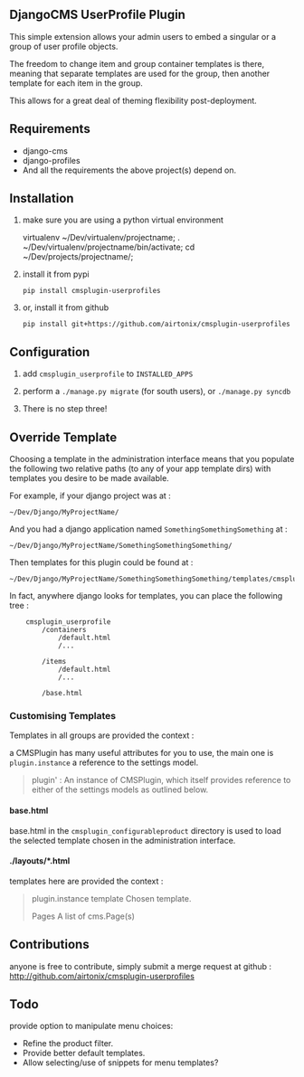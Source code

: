 ## DjangoCMS UserProfile Plugin

This simple extension allows your admin users to embed a singular or
a group of user profile objects.

The freedom to change item and group container templates is there, meaning
that separate templates are used for the group, then another template for
each item in the group.

This allows for a great deal of theming flexibility post-deployment.

## Requirements

* django-cms
* django-profiles
* And all the requirements the above project(s) depend on.


## Installation

1. make sure you are using a python virtual environment

	 virtualenv ~/Dev/virtualenv/projectname;
	 . ~/Dev/virtualenv/projectname/bin/activate;
	 cd ~/Dev/projects/projectname/;

2. install it from pypi

	`pip install cmsplugin-userprofiles`

3. or, install it from github

	`pip install git+https://github.com/airtonix/cmsplugin-userprofiles`


## Configuration

1. add `cmsplugin_userprofile` to `INSTALLED_APPS`

2. perform a `./manage.py migrate` (for south users), or `./manage.py syncdb`

3. There is no step three!


## Override Template

Choosing a template in the administration interface means that you
populate the following two relative paths (to any of your app template dirs)
with templates you desire to be made available.

For example, if your django project was at :

	~/Dev/Django/MyProjectName/

And you had a django application named `SomethingSomethingSomething` at :

	~/Dev/Django/MyProjectName/SomethingSomethingSomething/

Then templates for this plugin could be found at :

	~/Dev/Django/MyProjectName/SomethingSomethingSomething/templates/cmsplugin_userprofile

In fact, anywhere django looks for templates, you can place the following tree :

		cmsplugin_userprofile
			/containers
				/default.html
				/...

			/items
				/default.html
				/...

			/base.html

### Customising Templates

Templates in all groups are provided the context :

a CMSPlugin has many useful attributes for you to use, the main one
is `plugin.instance` a reference to the settings model.

>	 plugin' :
>		 An instance of CMSPlugin, which itself provides reference to either
>		 of the settings models as outlined below.

#### base.html

base.html in the `cmsplugin_configurableproduct` directory is used to load the
selected template chosen in the administration interface.


#### ./layouts/*.html

templates here are provided the context :

>	 plugin.instance
>		  template
>			   Chosen template.
>
>	 Pages
>		A list of cms.Page(s)




## Contributions

anyone is free to contribute, simply submit a merge request at
github : http://github.com/airtonix/cmsplugin-userprofiles


## Todo

provide option to manipulate menu choices:

* Refine the product filter.
* Provide better default templates.
* Allow selecting/use of snippets for menu templates?
